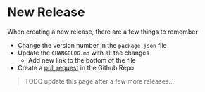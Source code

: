 # New Release

When creating a new release, there are a few things to remember

- Change the version number in the `package.json` file
- Update the `CHANGELOG.md` with all the changes
  - Add new link to the bottom of the file
- Create a [pull request](https://github.com/NMSUD/Form/compare/main...develop) in the Github Repo

> TODO update this page after a few more releases...
